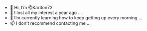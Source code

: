 - 👋 Hi, I’m @Kar3on72
- 👀 I lost all my interest a year ago ...
- 🌱 I’m currently learning how to keep getting up every morning ...
- 📫 I don't recommend contacting me ...


